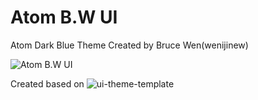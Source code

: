 # Atom B.W UI
Atom Dark Blue Theme Created by Bruce Wen(wenijinew)

![Atom B.W UI](https://cloud.githubusercontent.com/assets/378023/8842525/4215f26c-3136-11e5-9d94-d2c078a05d24.png)

Created based on ![ui-theme-template](https://github.com/atom-community/ui-theme-template)
